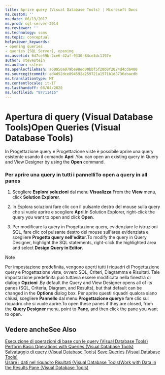 ```yaml
---
title: Aprire query (Visual Database Tools) | Microsoft Docs
ms.custom: ''
ms.date: 06/13/2017
ms.prod: sql-server-2014
ms.reviewer: ''
ms.technology: ssms
ms.topic: conceptual
helpviewer_keywords:
- opening queries
- queries [SQL Server], opening
ms.assetid: 6d7ce59b-2ce6-42af-9330-84ce3dc1197e
author: stevestein
ms.author: sstein
ms.openlocfilehash: a60950a079be98ed00bbf5f20b0f2024d4cda400
ms.sourcegitcommit: ad4d92dce894592a259721a1571b1d8736abacdb
ms.translationtype: MT
ms.contentlocale: it-IT
ms.lasthandoff: 08/04/2020
ms.locfileid: "87711415"
---
```

# <a name="open-queries-visual-database-tools"></a><span data-ttu-id="066a2-102">Apertura di query (Visual Database Tools)</span><span class="sxs-lookup"><span data-stu-id="066a2-102">Open Queries (Visual Database Tools)</span></span>
  <span data-ttu-id="066a2-103">In Progettazione query e Progettazione viste è possibile aprire una query esistente usando il comando **Apri** .</span><span class="sxs-lookup"><span data-stu-id="066a2-103">You can open an existing query in Query and View Designer by using the **Open** command.</span></span>  
  
### <a name="to-open-a-query-in-all-panes"></a><span data-ttu-id="066a2-104">Per aprire una query in tutti i pannelli</span><span class="sxs-lookup"><span data-stu-id="066a2-104">To open a query in all panes</span></span>  
  
1.  <span data-ttu-id="066a2-105">Scegliere **Esplora soluzioni** dal menu **Visualizza**.</span><span class="sxs-lookup"><span data-stu-id="066a2-105">From the **View** menu, click **Solution Explorer**.</span></span>  
  
2.  <span data-ttu-id="066a2-106">In Esplora soluzioni fare clic con il pulsante destro del mouse sulla query che si vuole aprire e scegliere **Apri**.</span><span class="sxs-lookup"><span data-stu-id="066a2-106">In Solution Explorer, right-click the query you want to open and click **Open**.</span></span>  
  
3.  <span data-ttu-id="066a2-107">Per modificare la query in Progettazione query, evidenziare le istruzioni SQL, fare clic col pulsante destro del mouse sull'area evidenziata e scegliere **Progetta query nell'editor**.</span><span class="sxs-lookup"><span data-stu-id="066a2-107">To modify the query in Query Designer, highlight the SQL statements, right-click the highlighted area and select **Design Query in Editor.**</span></span>  
  
> [!NOTE]  
>  <span data-ttu-id="066a2-108">Per impostazione predefinita, vengono aperti tutti i riquadri di Progettazione query e Progettazione viste, ovvero SQL, Criteri, Diagramma e Risultati. Tale impostazione predefinita può tuttavia essere modificata nella finestra di dialogo **Opzioni** .</span><span class="sxs-lookup"><span data-stu-id="066a2-108">By default the Query and View Designer opens all of its panes (SQL, Criteria, Diagram, and Results), but that default can be changed in the **Options** dialog box.</span></span> <span data-ttu-id="066a2-109">Per aprire questi riquadri qualora siano chiusi, scegliere **Pannello** dal menu **Progettazione query**e fare clic sul riquadro che si vuole aprire.</span><span class="sxs-lookup"><span data-stu-id="066a2-109">To open these panes if they are closed, from the **Query Designer** menu, point to **Pane**, and then click the pane you want to open.</span></span>  
  
## <a name="see-also"></a><span data-ttu-id="066a2-110">Vedere anche</span><span class="sxs-lookup"><span data-stu-id="066a2-110">See Also</span></span>  
 <span data-ttu-id="066a2-111">[Esecuzione di operazioni di base con le query &#40;Visual Database Tools&#41;](visual-database-tools.md) </span><span class="sxs-lookup"><span data-stu-id="066a2-111">[Perform Basic Operations with Queries &#40;Visual Database Tools&#41;](visual-database-tools.md) </span></span>  
 <span data-ttu-id="066a2-112">[Salvataggio di query &#40;Visual Database Tools&#41;](save-queries-visual-database-tools.md) </span><span class="sxs-lookup"><span data-stu-id="066a2-112">[Save Queries &#40;Visual Database Tools&#41;](save-queries-visual-database-tools.md) </span></span>  
 [<span data-ttu-id="066a2-113">Usare i dati nel riquadro Risultati &#40;Visual Database Tools&#41;</span><span class="sxs-lookup"><span data-stu-id="066a2-113">Work with Data in the Results Pane &#40;Visual Database Tools&#41;</span></span>](results-pane-visual-database-tools.md)  
  
  
